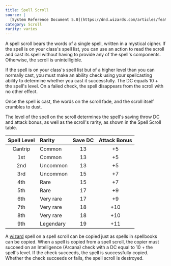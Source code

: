 ```yaml
---
title: Spell Scroll
source: |
  [System Reference Document 5.0](https://dnd.wizards.com/articles/features/systems-reference-document-srd)
category: Scroll
rarity: varies
---
```


A spell scroll bears the words of a single spell, written in a mystical cipher. If the spell is on your class's spell list, you can use an action to read the scroll and cast its spell without having to provide any of the spell's components. Otherwise, the scroll is unintelligible.

If the spell is on your class's spell list but of a higher level than you can normally cast, you must make an ability check using your spellcasting ability to determine whether you cast it successfully. The DC equals 10 + the spell's level. On a failed check, the spell disappears from the scroll with no other effect.

Once the spell is cast, the words on the scroll fade, and the scroll itself crumbles to dust.

The level of the spell on the scroll determines the spell's saving throw DC and attack bonus, as well as the scroll's rarity, as shown in the Spell Scroll table.

| Spell Level | Rarity    | Save DC | Attack Bonus |
|:-----------:|:----------|:-------:|:------------:|
|   Cantrip   | Common    |   13    |      +5      |
|     1st     | Common    |   13    |      +5      |
|     2nd     | Uncommon  |   13    |      +5      |
|     3rd     | Uncommon  |   15    |      +7      |
|     4th     | Rare      |   15    |      +7      |
|     5th     | Rare      |   17    |      +9      |
|     6th     | Very rare |   17    |      +9      |
|     7th     | Very rare |   18    |     +10      |
|     8th     | Very rare |   18    |     +10      |
|     9th     | Legendary |   19    |     +11      |

A [wizard](/classes/wizard/) spell on a spell scroll can be copied just as spells in spellbooks can be copied. When a spell is copied from a spell scroll, the copier must succeed on an Intelligence (Arcana) check with a DC equal to 10 + the spell's level. If the check succeeds, the spell is successfully copied. Whether the check succeeds or fails, the spell scroll is destroyed.
